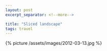 ```yaml
---
layout: post
excerpt_separator: <!--more-->

title: "Sliced landscape"
tags: travel
---
```


{% picture /assets/images/2012-03-13.jpg %}
<!--more-->